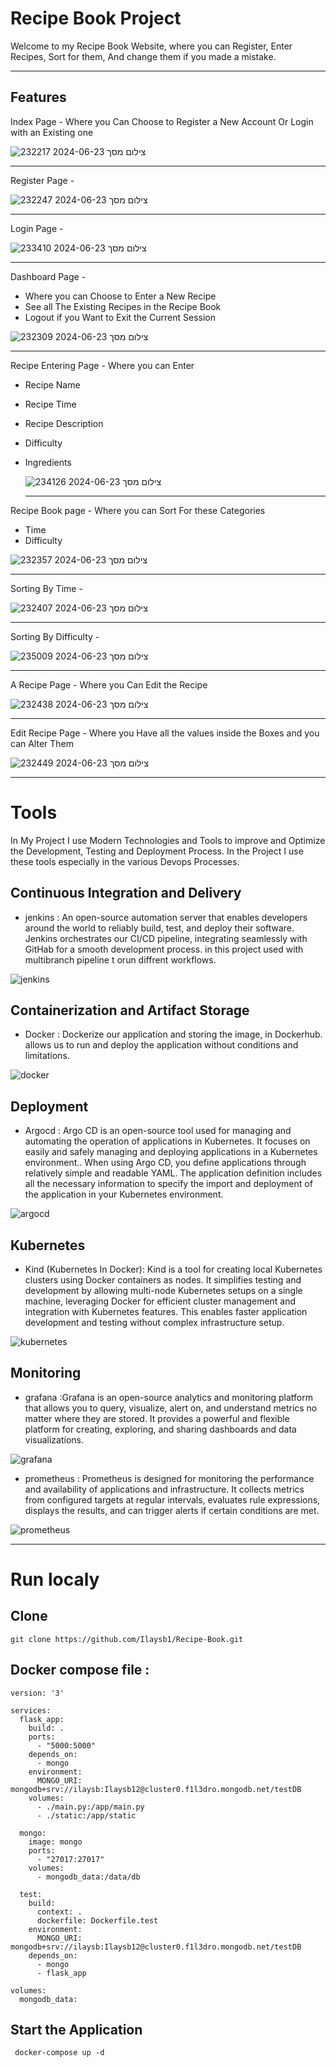 # Recipe Book Project

Welcome to my Recipe Book Website, where you can Register, Enter Recipes, Sort for them, And change them if you made a mistake.
***
## Features 

Index Page - Where you Can Choose to Register a New Account Or Login with an Existing one

![צילום מסך 2024-06-23 232217](https://github.com/Ilaysb1/Recipe-Book/assets/144901363/ea53a270-4cd0-411a-b2e8-0a380a509cfe)
***
Register Page - 

![צילום מסך 2024-06-23 232247](https://github.com/Ilaysb1/Recipe-Book/assets/144901363/ab2f9c62-ebde-40da-ae11-d163e7d6720d)
***
Login Page -



![צילום מסך 2024-06-23 233410](https://github.com/Ilaysb1/Recipe-Book/assets/144901363/ead4c58c-723e-4d37-b720-822656311cbe)
***
Dashboard Page - 
- Where you can Choose to Enter a New Recipe
- See all The Existing Recipes in the Recipe Book
- Logout if you Want to Exit the Current Session

![צילום מסך 2024-06-23 232309](https://github.com/Ilaysb1/Recipe-Book/assets/144901363/f9923971-2bd7-426e-8bca-b5490b514087)
***
Recipe Entering Page - Where you can Enter 
- Recipe Name
- Recipe Time
- Recipe Description
- Difficulty
- Ingredients

  ![צילום מסך 2024-06-23 234126](https://github.com/Ilaysb1/Recipe-Book/assets/144901363/e160f631-b666-4281-9cc8-9213f294b218)
  ***
Recipe Book page - Where you can Sort For these Categories
- Time
- Difficulty
  
![צילום מסך 2024-06-23 232357](https://github.com/Ilaysb1/Recipe-Book/assets/144901363/dadde46e-1f51-4070-bc7e-9f2a34377509)
***
Sorting By Time - 

![צילום מסך 2024-06-23 232407](https://github.com/Ilaysb1/Recipe-Book/assets/144901363/b99ac7dc-b823-43f5-ba9d-39de954d832e)
***
Sorting By Difficulty - 

![צילום מסך 2024-06-23 235009](https://github.com/Ilaysb1/Recipe-Book/assets/144901363/9921b944-f8a7-4abd-977d-599637cda57b)
***
A Recipe Page - Where you Can Edit the Recipe

![צילום מסך 2024-06-23 232438](https://github.com/Ilaysb1/Recipe-Book/assets/144901363/97478b7d-9a53-43f3-82fe-6459f9d52525)
***
Edit Recipe Page - Where you Have all the values inside the Boxes and you can Alter Them

![צילום מסך 2024-06-23 232449](https://github.com/Ilaysb1/Recipe-Book/assets/144901363/b0ed848e-fff5-491b-b4e9-6b8712049fb1)
***
# Tools 
In My Project I use Modern Technologies and Tools to improve and Optimize the Development, Testing and Deployment Process. In the Project I use these tools especially in the various Devops Processes.

## Continuous Integration and Delivery

- jenkins : An open-source automation server that enables developers around the world to reliably build, test, and deploy their software. Jenkins orchestrates our CI/CD pipeline, integrating seamlessly with GitHab for a smooth development
process. in this project used with multibranch pipeline t orun diffrent workflows.

![jenkins](https://github.com/Ilaysb1/Recipe-Book/assets/144901363/99f640be-0b0d-4aa1-ad51-2fd2cb87c222)

## Containerization and Artifact Storage

- Docker : Dockerize our application and storing the image, in Dockerhub. allows us to run and deploy the application without conditions and limitations.

![docker](https://github.com/Ilaysb1/Recipe-Book/assets/144901363/27622feb-a28f-4273-987f-08c8358d082f)

## Deployment

- Argocd : Argo CD is an open-source tool used for managing and automating the operation of applications in Kubernetes. It focuses on easily and safely managing and deploying applications in a Kubernetes environment.. When using Argo CD, you define applications through relatively simple and readable YAML. The application definition includes all the necessary information to specify the import and deployment of the application in your Kubernetes environment.

![argocd](https://github.com/Ilaysb1/Recipe-Book/assets/144901363/cab5e27f-7e8e-4159-8c1b-04540d7b9d0f)

## Kubernetes

- Kind (Kubernetes In Docker): Kind is a tool for creating local Kubernetes clusters using Docker containers as nodes. It simplifies testing and development by allowing multi-node Kubernetes setups on a single machine, leveraging Docker for efficient cluster management and integration with Kubernetes features. This enables faster application development and testing without complex infrastructure setup.

![kubernetes](https://github.com/Ilaysb1/Recipe-Book/assets/144901363/d015ddea-6ff0-4ce9-a81f-1c3af642a0b0)

## Monitoring 

- grafana :Grafana is an open-source analytics and monitoring platform that allows you to query, visualize, alert on, and understand metrics no matter where they are stored. It provides a powerful and flexible platform for creating, exploring, and sharing dashboards and data visualizations.

![grafana](https://github.com/Ilaysb1/Recipe-Book/assets/144901363/dc01ad25-54fa-4af3-b034-3add1939e903)

- prometheus : Prometheus is designed for monitoring the performance and availability of applications and infrastructure. It collects metrics from configured targets at regular intervals, evaluates rule expressions, displays the results, and can trigger alerts if certain conditions are met.

![prometheus](https://github.com/Ilaysb1/Recipe-Book/assets/144901363/6133432b-fb0a-4211-95fb-34a0acfd4292)

***
# Run localy

## Clone
```
git clone https://github.com/Ilaysb1/Recipe-Book.git
```
## Docker compose file :

```
version: '3'

services:
  flask_app:
    build: .
    ports:
      - "5000:5000"
    depends_on:
      - mongo
    environment:
      MONGO_URI: mongodb+srv://ilaysb:Ilaysb12@cluster0.f1l3dro.mongodb.net/testDB  
    volumes:
      - ./main.py:/app/main.py 
      - ./static:/app/static   
      
  mongo:
    image: mongo
    ports:
      - "27017:27017"
    volumes:
      - mongodb_data:/data/db
  
  test:
    build: 
      context: .
      dockerfile: Dockerfile.test
    environment:
      MONGO_URI: mongodb+srv://ilaysb:Ilaysb12@cluster0.f1l3dro.mongodb.net/testDB  
    depends_on:
      - mongo
      - flask_app

volumes:
  mongodb_data:
```

## Start the Application
```
 docker-compose up -d
```

